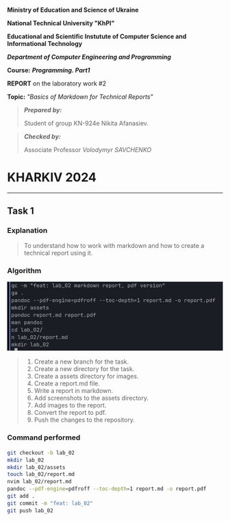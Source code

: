 **Ministry of Education and Science of Ukraine**

**National Technical University "KhPI"**

**Educational and Scientific Instutute of Computer Science and Informational Technology**

**_Department of Computer Engineering and Programming_**

**Course:** **_Programming. Part1_**

**REPORT** on the laboratory work #2

**Topic:** _"Basics of Markdown for Technical Reports"_

> **_Prepared by:_**
>
> Student of group KN-924e Nikita Afanasiev.

> **_Checked by:_**
>
> Associate Professor _Volodymyr SAVCHENKO_

# KHARKIV 2024

---

## Task 1

### Explanation

> To understand how to work with markdown and how to create a technical report using it.

### Algorithm

![Algorithm](assets/actions_history.png)

> 1. Create a new branch for the task.
> 2. Create a new directory for the task.
> 3. Create a assets directory for images.
> 4. Create a report.md file.
> 5. Write a report in markdown.
> 6. Add screenshots to the assets directory.
> 7. Add images to the report.
> 8. Convert the report to pdf.
> 9. Push the changes to the repository.

### Command performed

```bash
git checkout -b lab_02
mkdir lab_02
mkdir lab_02/assets
touch lab_02/report.md
nvim lab_02/report.md
pandoc --pdf-engine=pdfroff --toc-depth=1 report.md -o report.pdf
git add .
git commit -m "feat: lab_02"
git push lab_02
```
